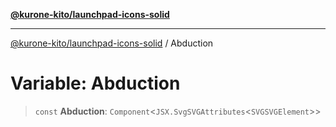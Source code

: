 [**@kurone-kito/launchpad-icons-solid**](../README.md)

***

[@kurone-kito/launchpad-icons-solid](../globals.md) / Abduction

# Variable: Abduction

> `const` **Abduction**: `Component`\<`JSX.SvgSVGAttributes`\<`SVGSVGElement`\>\>
